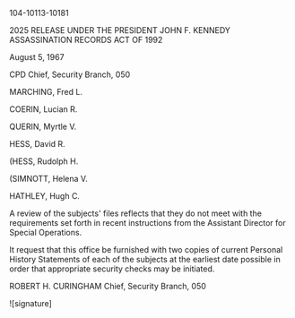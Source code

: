 104-10113-10181

2025 RELEASE UNDER THE PRESIDENT JOHN F. KENNEDY ASSASSINATION RECORDS ACT OF 1992

August 5, 1967

CPD
Chief, Security Branch, 050

MARCHING, Fred L.

COERIN, Lucian R.

QUERIN, Myrtle V.

HESS, David R.

(HESS, Rudolph H.

(SIMNOTT, Helena V.

HATHLEY, Hugh C.

A review of the subjects' files reflects that they do not meet with the requirements set forth in recent instructions from the Assistant Director for Special Operations.

It request that this office be furnished with two copies of current Personal History Statements of each of the subjects at the earliest date possible in order that appropriate security checks may be initiated.

ROBERT H. CURINGHAM
Chief, Security Branch, 050

![signature]
